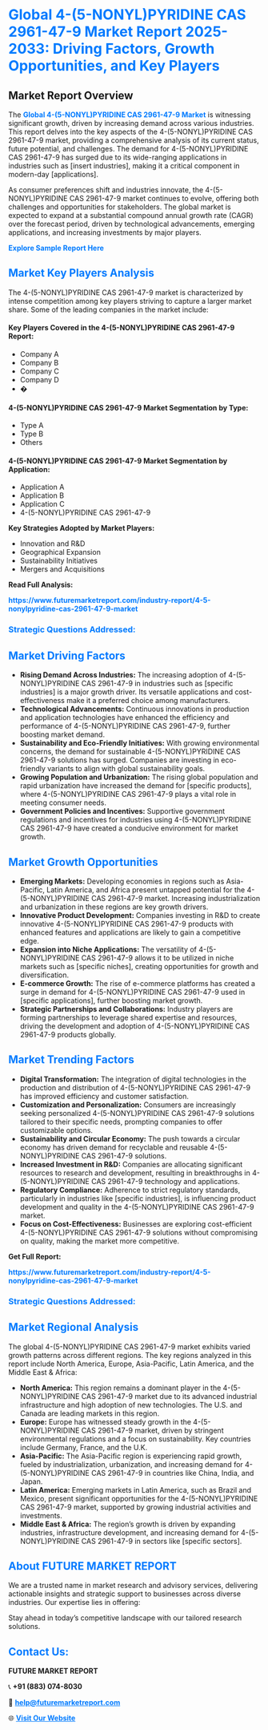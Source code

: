 <h1 style="color: #007BFF;">Global 4-(5-NONYL)PYRIDINE CAS 2961-47-9 Market Report 2025-2033: Driving Factors, Growth Opportunities, and Key Players</h1>

<section id="overview">
<h2>Market Report Overview</h2>
<p>The <a href="https://www.futuremarketreport.com/industry-report/4-5-nonylpyridine-cas-2961-47-9-market" style="color: #007BFF; text-decoration: none;"><strong>Global 4-(5-NONYL)PYRIDINE CAS 2961-47-9 Market</strong></a> is witnessing significant growth, driven by increasing demand across various industries. This report delves into the key aspects of the 4-(5-NONYL)PYRIDINE CAS 2961-47-9 market, providing a comprehensive analysis of its current status, future potential, and challenges. The demand for 4-(5-NONYL)PYRIDINE CAS 2961-47-9 has surged due to its wide-ranging applications in industries such as [insert industries], making it a critical component in modern-day [applications].</p>
<p>As consumer preferences shift and industries innovate, the 4-(5-NONYL)PYRIDINE CAS 2961-47-9 market continues to evolve, offering both challenges and opportunities for stakeholders. The global market is expected to expand at a substantial compound annual growth rate (CAGR) over the forecast period, driven by technological advancements, emerging applications, and increasing investments by major players.</p>
</section>

<section id="overview">
<p><a href="https://www.futuremarketreport.com/request-sample/reportId=120442" style="color: #007BFF; text-decoration: none;"><strong>Explore Sample Report Here</strong></a></p>
</section>

<section id="key-players">
<h2 style="color: #007BFF;">Market Key Players Analysis</h2>
<p>The 4-(5-NONYL)PYRIDINE CAS 2961-47-9 market is characterized by intense competition among key players striving to capture a larger market share. Some of the leading companies in the market include:</p>
<h4>Key Players Covered in the 4-(5-NONYL)PYRIDINE CAS 2961-47-9 Report:</h4>
<ul><li>Company A</li><li>Company B</li><li>Company C</li><li>Company D</li><li>�</li></ul>
<h4>4-(5-NONYL)PYRIDINE CAS 2961-47-9 Market Segmentation by Type:</h4>
<ul><li>Type A</li><li>Type B</li><li>Others</li></ul>

<h4>4-(5-NONYL)PYRIDINE CAS 2961-47-9 Market Segmentation by Application:</h4>
<ul><li>Application A</li><li>Application B</li><li>Application C</li><li>4-(5-NONYL)PYRIDINE CAS 2961-47-9</li></ul>
<p><strong>Key Strategies Adopted by Market Players:</strong></p>
<ul>
<li>Innovation and R&D</li>
<li>Geographical Expansion</li>
<li>Sustainability Initiatives</li>
<li>Mergers and Acquisitions</li>
</ul>
</section>

<section>
<p><strong>Read Full Analysis: </strong></p><a href="https://www.futuremarketreport.com/industry-report/4-5-nonylpyridine-cas-2961-47-9-market" style="color: #007BFF; text-decoration: none;"><strong>https://www.futuremarketreport.com/industry-report/4-5-nonylpyridine-cas-2961-47-9-market</strong></a>
<h3 style="color: #007BFF;">Strategic Questions Addressed:</h3>
</section>

<section id="driving-factors">
<h2 style="color: #007BFF;">Market Driving Factors</h2>
<ul>
<li><strong>Rising Demand Across Industries:</strong> The increasing adoption of 4-(5-NONYL)PYRIDINE CAS 2961-47-9 in industries such as [specific industries] is a major growth driver. Its versatile applications and cost-effectiveness make it a preferred choice among manufacturers.</li>
<li><strong>Technological Advancements:</strong> Continuous innovations in production and application technologies have enhanced the efficiency and performance of 4-(5-NONYL)PYRIDINE CAS 2961-47-9, further boosting market demand.</li>
<li><strong>Sustainability and Eco-Friendly Initiatives:</strong> With growing environmental concerns, the demand for sustainable 4-(5-NONYL)PYRIDINE CAS 2961-47-9 solutions has surged. Companies are investing in eco-friendly variants to align with global sustainability goals.</li>
<li><strong>Growing Population and Urbanization:</strong> The rising global population and rapid urbanization have increased the demand for [specific products], where 4-(5-NONYL)PYRIDINE CAS 2961-47-9 plays a vital role in meeting consumer needs.</li>
<li><strong>Government Policies and Incentives:</strong> Supportive government regulations and incentives for industries using 4-(5-NONYL)PYRIDINE CAS 2961-47-9 have created a conducive environment for market growth.</li>
</ul>
</section>

<section id="growth-opportunities">
<h2 style="color: #007BFF;">Market Growth Opportunities</h2>
<ul>
<li><strong>Emerging Markets:</strong> Developing economies in regions such as Asia-Pacific, Latin America, and Africa present untapped potential for the 4-(5-NONYL)PYRIDINE CAS 2961-47-9 market. Increasing industrialization and urbanization in these regions are key growth drivers.</li>
<li><strong>Innovative Product Development:</strong> Companies investing in R&D to create innovative 4-(5-NONYL)PYRIDINE CAS 2961-47-9 products with enhanced features and applications are likely to gain a competitive edge.</li>
<li><strong>Expansion into Niche Applications:</strong> The versatility of 4-(5-NONYL)PYRIDINE CAS 2961-47-9 allows it to be utilized in niche markets such as [specific niches], creating opportunities for growth and diversification.</li>
<li><strong>E-commerce Growth:</strong> The rise of e-commerce platforms has created a surge in demand for 4-(5-NONYL)PYRIDINE CAS 2961-47-9 used in [specific applications], further boosting market growth.</li>
<li><strong>Strategic Partnerships and Collaborations:</strong> Industry players are forming partnerships to leverage shared expertise and resources, driving the development and adoption of 4-(5-NONYL)PYRIDINE CAS 2961-47-9 products globally.</li>
</ul>
</section>

<section id="trending-factors">
<h2 style="color: #007BFF;">Market Trending Factors</h2>
<ul>
<li><strong>Digital Transformation:</strong> The integration of digital technologies in the production and distribution of 4-(5-NONYL)PYRIDINE CAS 2961-47-9 has improved efficiency and customer satisfaction.</li>
<li><strong>Customization and Personalization:</strong> Consumers are increasingly seeking personalized 4-(5-NONYL)PYRIDINE CAS 2961-47-9 solutions tailored to their specific needs, prompting companies to offer customizable options.</li>
<li><strong>Sustainability and Circular Economy:</strong> The push towards a circular economy has driven demand for recyclable and reusable 4-(5-NONYL)PYRIDINE CAS 2961-47-9 solutions.</li>
<li><strong>Increased Investment in R&D:</strong> Companies are allocating significant resources to research and development, resulting in breakthroughs in 4-(5-NONYL)PYRIDINE CAS 2961-47-9 technology and applications.</li>
<li><strong>Regulatory Compliance:</strong> Adherence to strict regulatory standards, particularly in industries like [specific industries], is influencing product development and quality in the 4-(5-NONYL)PYRIDINE CAS 2961-47-9 market.</li>
<li><strong>Focus on Cost-Effectiveness:</strong> Businesses are exploring cost-efficient 4-(5-NONYL)PYRIDINE CAS 2961-47-9 solutions without compromising on quality, making the market more competitive.</li>
</ul>
</section>

<section>
<p><strong>Get Full Report: </strong></p><a href="https://www.futuremarketreport.com/industry-report/4-5-nonylpyridine-cas-2961-47-9-market" style="color: #007BFF; text-decoration: none;"><strong>https://www.futuremarketreport.com/industry-report/4-5-nonylpyridine-cas-2961-47-9-market</strong></a>
<h3 style="color: #007BFF;">Strategic Questions Addressed:</h3>
</section>


<section id="regional-analysis">
<h2 style="color: #007BFF;">Market Regional Analysis</h2>
<p>The global 4-(5-NONYL)PYRIDINE CAS 2961-47-9 market exhibits varied growth patterns across different regions. The key regions analyzed in this report include North America, Europe, Asia-Pacific, Latin America, and the Middle East & Africa:</p>
<ul>
<li><strong>North America:</strong> This region remains a dominant player in the 4-(5-NONYL)PYRIDINE CAS 2961-47-9 market due to its advanced industrial infrastructure and high adoption of new technologies. The U.S. and Canada are leading markets in this region.</li>
<li><strong>Europe:</strong> Europe has witnessed steady growth in the 4-(5-NONYL)PYRIDINE CAS 2961-47-9 market, driven by stringent environmental regulations and a focus on sustainability. Key countries include Germany, France, and the U.K.</li>
<li><strong>Asia-Pacific:</strong> The Asia-Pacific region is experiencing rapid growth, fueled by industrialization, urbanization, and increasing demand for 4-(5-NONYL)PYRIDINE CAS 2961-47-9 in countries like China, India, and Japan.</li>
<li><strong>Latin America:</strong> Emerging markets in Latin America, such as Brazil and Mexico, present significant opportunities for the 4-(5-NONYL)PYRIDINE CAS 2961-47-9 market, supported by growing industrial activities and investments.</li>
<li><strong>Middle East & Africa:</strong> The region’s growth is driven by expanding industries, infrastructure development, and increasing demand for 4-(5-NONYL)PYRIDINE CAS 2961-47-9 in sectors like [specific sectors].</li>
</ul>
</section>

<footer>
<h2 style="color: #007BFF;">About FUTURE MARKET REPORT</h2>
<p>We are a trusted name in market research and advisory services, delivering actionable insights and strategic support to businesses across diverse industries. Our expertise lies in offering:</p>

<p>Stay ahead in today’s competitive landscape with our tailored research solutions.</p>

<h2 style="color: #007BFF;">Contact Us:</h2>
<p><strong>FUTURE MARKET REPORT</strong></p>
<p>📞 <strong>+91 (883) 074-8030</strong></p>
<p>📧 <strong><a href="mailto:help@futuremarketreport.com" style="color: #007BFF;">help@futuremarketreport.com</a></strong></p>
<p>🌐 <strong><a href="https://www.futuremarketreport.com/" style="color: #007BFF;">Visit Our Website</a></strong></p>
</footer>